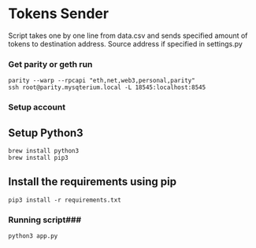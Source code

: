 # Tokens Sender #

Script takes one by one line from data.csv and sends specified amount of tokens to destination address.
Source address if specified in settings.py

### Get parity or geth run ###
```
parity --warp --rpcapi "eth,net,web3,personal,parity"
ssh root@parity.mysqterium.local -L 18545:localhost:8545
```

### Setup account ###

## Setup Python3
```
brew install python3
brew install pip3
```

## Install the requirements using pip
```
pip3 install -r requirements.txt
```

### Running script###
```
python3 app.py
```